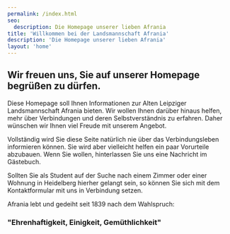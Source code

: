 ```yaml
---
permalink: /index.html
seo:
  description: Die Homepage unserer lieben Afrania
title: 'Willkommen bei der Landsmannschaft Afrania'
description: 'Die Homepage unserer lieben Afrania'
layout: 'home'
---
```


## Wir freuen uns, Sie auf unserer Homepage begrüßen zu dürfen.

Diese Homepage soll Ihnen Informationen zur Alten Leipziger Landsmannschaft Afrania bieten. Wir wollen Ihnen darüber hinaus helfen, mehr über Verbindungen und deren Selbstverständnis zu erfahren. Daher wünschen wir Ihnen viel Freude mit unserem Angebot.

Vollständig wird Sie diese Seite natürlich nie über das Verbindungsleben informieren können. Sie wird aber vielleicht helfen ein paar Vorurteile abzubauen. Wenn Sie wollen, hinterlassen Sie uns eine Nachricht im Gästebuch.

Sollten Sie als Student auf der Suche nach einem Zimmer oder einer Wohnung in Heidelberg hierher gelangt sein, so können Sie sich mit dem Kontaktformular mit uns in Verbindung setzen.

Afrania lebt und gedeiht seit 1839 nach dem Wahlspruch:

### "Ehrenhaftigkeit, Einigkeit, Gemüthlichkeit"
